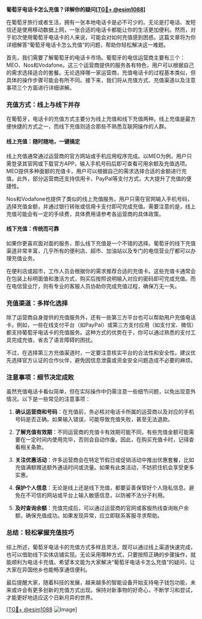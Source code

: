 **葡萄牙电话卡怎么充值？详解你的疑问[[TG💪+ @esim1088](https://t.me/s/esim1088)]**

在葡萄牙旅行或者生活，拥有一张本地电话卡是必不可少的。无论是打电话、发短信还是使用移动数据上网，一张合适的电话卡都能让你的生活更加便利。然而，对于初次使用葡萄牙电话卡的人来说，可能会对如何充值感到困惑。这篇文章将为你详细解答“葡萄牙电话卡怎么充值”的问题，帮助你轻松解决这一难题。

首先，我们需要了解葡萄牙的电话卡市场。葡萄牙的电信运营商主要有三个：MEO、Nos和Vodafone。这三个运营商提供的服务各有特色，用户可以根据自己的需求选择适合的套餐。无论选择哪一家运营商，充值电话卡的过程基本类似，但具体的操作步骤可能会有所不同。接下来，我们将从充值方式、充值渠道以及注意事项三个方面进行详细讲解。

### **充值方式：线上与线下并存**

在葡萄牙，电话卡的充值方式主要分为线上充值和线下充值两种。线上充值是最方便快捷的方式之一，而线下充值则适合那些不熟悉互联网操作的人群。

#### **线上充值：随时随地，一键搞定**
线上充值通常通过运营商的官方网站或手机应用程序完成。以MEO为例，用户只需登录其官网或下载官方APP，输入手机号码后即可查看可用余额及充值选项。MEO提供多种面额的充值卡，用户可以根据自己的需求选择合适的金额进行充值。此外，部分运营商还支持信用卡、PayPal等支付方式，大大提升了充值的便捷性。

Nos和Vodafone也提供了类似的线上充值服务。用户只需在官网输入手机号码，选择充值金额，并通过银行转账或信用卡支付即可完成充值。需要注意的是，线上充值可能会有一定的手续费，具体费用请参考各运营商的具体政策。

#### **线下充值：传统而可靠**
如果你更喜欢面对面的服务，那么线下充值是一个不错的选择。葡萄牙的线下充值渠道非常丰富，几乎所有的便利店、超市、加油站以及专门的电信营业厅都可以办理充值业务。

在便利店或超市，工作人员会根据你的需求推荐合适的充值卡。这些充值卡通常会在包装上标明面值和激活方式，购买后按照说明输入对应的密码即可完成充值。而在电信营业厅，则有专业的客服人员协助你完成充值过程，确保万无一失。

### **充值渠道：多样化选择**

除了运营商自身提供的充值服务外，还有一些第三方平台也可以帮助用户充值电话卡。例如，一些在线支付平台（如PayPal）或第三方支付应用（如支付宝、微信）都支持葡萄牙电话卡的充值服务。这种方式的优势在于，你可以通过熟悉的支付工具完成充值，省去了语言障碍的困扰。

不过，在选择第三方充值渠道时，一定要注意核实平台的合法性和安全性。建议优先选择官方认证的合作伙伴，避免因信息泄露或资金安全问题造成不必要的麻烦。

### **注意事项：细节决定成败**

虽然充值电话卡看似简单，但在实际操作中仍需注意一些细节问题，以免出现意外情况。以下是一些常见的注意事项：

1. **确认运营商和号码**：在充值前，务必核对电话卡所属的运营商以及对应的手机号码是否正确。如果输入错误，可能导致充值失败，甚至无法退款。
   
2. **了解充值有效期**：不同运营商的充值卡有效期可能不同，有些充值金额可能需要在一定时间内使用完毕，否则会自动作废。因此，在购买充值卡时，记得查看相关条款。

3. **关注优惠活动**：许多运营商会在特定节假日或促销活动中推出优惠套餐，比如充值满额赠送额外通话时间或流量。如果有此类活动，不妨抓住机会享受更多实惠。

4. **保护个人信息**：无论是线上还是线下充值，都要妥善保管好个人隐私信息。避免在不可信的网站或平台上输入敏感信息，以防被不法分子利用。

5. **及时查询余额**：充值完成后，可以通过运营商的官网或客服热线查询账户余额，确保充值成功。如果发现异常，应立即联系客服寻求帮助。

### **总结：轻松掌握充值技巧**

综上所述，葡萄牙电话卡的充值方式多样且灵活，既可以通过线上渠道快速完成，也可以借助线下实体店铺实现。无论采用哪种方式，只要按照正确的步骤操作，就能顺利为电话卡充值。希望本文能为大家解决“葡萄牙电话卡怎么充值”的疑问，让大家在异国他乡也能畅享通信便利。

最后提醒大家，随着科技的发展，越来越多的智能设备开始支持电子钱包功能，未来或许会有更多创新的充值方式出现。保持对新事物的好奇心，不断学习和尝试，才能更好地适应这个日新月异的世界。

[[TG💪+ @esim1088](https://t.me/s/esim1088) ![Image](https://i.postimg.cc/4NQfJmqS/Snipaste-2025-05-13-00-14-12.png)]